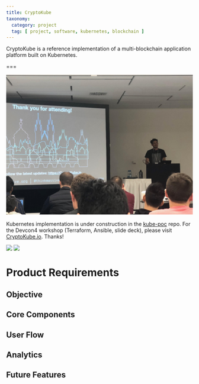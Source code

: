 ```yaml
---
title: CryptoKube
taxonomy:
  category: project
  tag: [ project, software, kubernetes, blockchain ]
---
```


CryptoKube is a reference implementation of a multi-blockchain application platform built on Kubernetes.

===

![](devcon4-workshop-1.jpg)

Kubernetes implementation is under construction in the [kube-poc](https://github.com/CryptoKube-io/kube-poc) repo. For the Devcon4 workshop (Terraform, Ansible, slide deck), please visit [CryptoKube.io](https://www.cryptokube.io). Thanks!

![](devcon4-workshop-audience-1.jpg)
![](devcon4-workshop-audience-2.jpg)

# Product Requirements

## Objective

## Core Components

## User Flow

## Analytics

## Future Features

